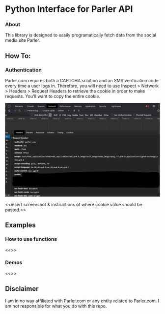 # Python Interface for Parler API

### About
This library is designed to easily programatically fetch data from the social media site Parler. 

## How To:

### Authentication

Parler.com requires both a CAPTCHA solution and an SMS verification code every time a user logs in. Therefore, you will need to use Inspect > Network > Headers > Request Headers to retrieve the cookie in order to make requests. You'll want to copy the entire cookie. 

![Parler](parler_screenshot.png)

<<insert screenshot & instructions of where cookie value should be pasted.>>

## Examples

### How to use functions

<<<Examples of available functions>>>

### Demos

<<<Link to scripts I made>>>
  
  
 ## Disclaimer
 
 I am in no way affiliated with Parler.com or any entity related to Parler.com. I am not responsible for what you do with this repo. 
